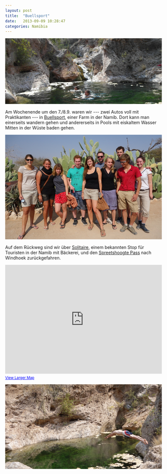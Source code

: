 ```yaml
---
layout: post
title:  "Buellsport"
date:   2013-09-09 10:28:47
categories: Namibia
---
```


![Schwimmen im Pool](/pics/1309_Buellsport/pool_swimming.JPG)

Am Wochenende um den 7./8.9. waren wir --- zwei Autos voll mit Praktikanten --- in [Buellsport](http://www.buellsport.com/start.html), einer Farm in der Namib. Dort kann man einerseits wandern gehen und andererseits in Pools mit eiskaltem Wasser Mitten in der Wüste baden gehen.

![Praktikanten-Reisegruppe in Solitaire](pics/1309_Buellsport/group_pic.JPG)

Auf dem Rückweg sind wir über [Solitaire](http://en.wikipedia.org/wiki/Solitaire,_Namibia), einem bekannten Stop für Touristen in der Namib mit Bäckerei, und den [Spreetshoogte Pass](http://en.wikipedia.org/wiki/Spreetshoogte_Pass) nach Windhoek zurückgefahren.

<iframe width="100%" height="350" frameborder="0" scrolling="no" marginheight="0" marginwidth="0" src="https://maps.google.com.na/maps?f=d&amp;source=s_d&amp;saddr=Windhoek&amp;daddr=Rehoboth+to:Bullsport,+Hardap+to:Solitaire,+Khomas+to:Windhoek&amp;geocode=FUjHp_4dcagEASntAQyzXBsLHDE7XUTMQEm45A%3BFUU3nP4dxasEASmrLEOaIpsMHDEaaRwg4ZOMFg%3BFbyCj_4dKK_5ACk3-7DzidByHDGZUcKv4wGe8g%3BFZ9qk_4dnTX0ACkNrp_8kxpzHDH3pmz36a84wg%3BFUjHp_4dcagEASntAQyzXBsLHDE7XUTMQEm45A&amp;aq=&amp;sll=-23.354864,16.570129&amp;sspn=1.835622,2.241211&amp;vpsrc=0&amp;hl=en&amp;mra=ls&amp;ie=UTF8&amp;ll=-23.354864,16.570129&amp;spn=1.591641,1.185223&amp;t=m&amp;output=embed"></iframe><br /><small><a href="https://maps.google.com.na/maps?f=d&amp;source=embed&amp;saddr=Windhoek&amp;daddr=Rehoboth+to:Bullsport,+Hardap+to:Solitaire,+Khomas+to:Windhoek&amp;geocode=FUjHp_4dcagEASntAQyzXBsLHDE7XUTMQEm45A%3BFUU3nP4dxasEASmrLEOaIpsMHDEaaRwg4ZOMFg%3BFbyCj_4dKK_5ACk3-7DzidByHDGZUcKv4wGe8g%3BFZ9qk_4dnTX0ACkNrp_8kxpzHDH3pmz36a84wg%3BFUjHp_4dcagEASntAQyzXBsLHDE7XUTMQEm45A&amp;aq=&amp;sll=-23.354864,16.570129&amp;sspn=1.835622,2.241211&amp;vpsrc=0&amp;hl=en&amp;mra=ls&amp;ie=UTF8&amp;ll=-23.354864,16.570129&amp;spn=1.591641,1.185223&amp;t=m" style="color:#0000FF;text-align:left">View Larger Map</a></small>

![Felix springt in den Pool](/pics/1309_Buellsport/felix_jumpin.JPG)
